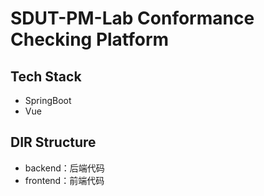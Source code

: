 # SDUT-PM-Lab Conformance Checking Platform

## Tech Stack
- SpringBoot
- Vue

## DIR Structure
- backend：后端代码
- frontend：前端代码